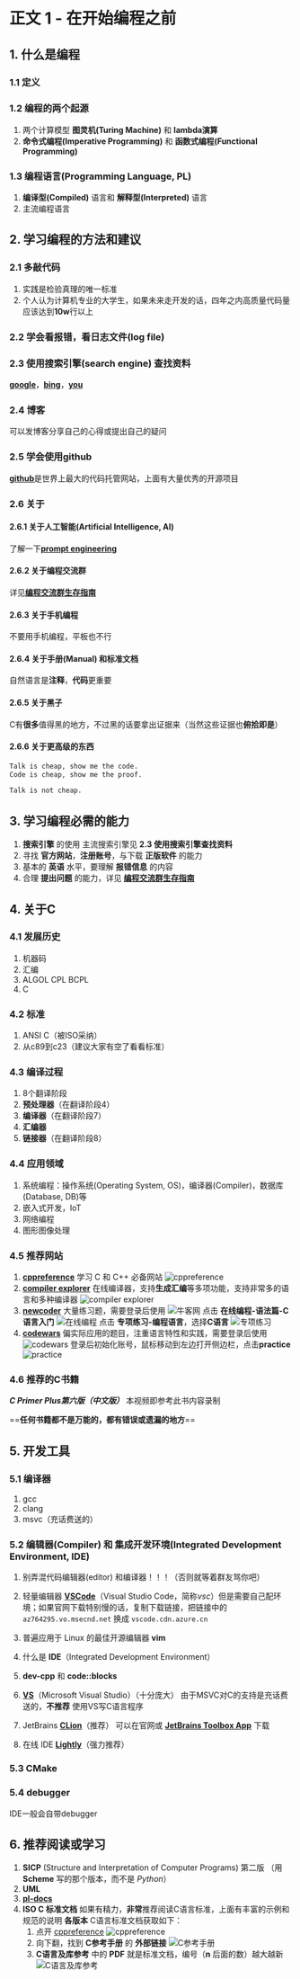 # 正文 1 - 在开始编程之前

## 1. 什么是编程

### 1.1 定义

### 1.2 编程的两个起源

1. 两个计算模型 **图灵机(Turing Machine)** 和 **lambda演算**
2. **命令式编程(Imperative Programming)** 和 **函数式编程(Functional Programming)**

### 1.3 编程语言(Programming Language, PL)

1. **编译型(Compiled)** 语言和 **解释型(Interpreted)** 语言
2. 主流编程语言

## 2. 学习编程的方法和建议

### 2.1 多敲代码

1. 实践是检验真理的唯一标准
2. 个人认为计算机专业的大学生，如果未来走开发的话，四年之内高质量代码量应该达到**10w**行以上

### 2.2 学会看报错，看日志文件(log file)

### 2.3 使用搜索引擎(search engine) 查找资料

[**google**](https://google.com/)，[**bing**](https://cn.bing.com/)，[**you**](https://you.com/)

### 2.4 博客

可以发博客分享自己的心得或提出自己的疑问

### 2.5 学会使用**github**

[**github**](https://github.com)是世界上最大的代码托管网站，上面有大量优秀的开源项目

### 2.6 关于

#### 2.6.1 关于人工智能(Artificial Intelligence, AI)

了解一下[**prompt engineering**](https://github.com/dair-ai/Prompt-Engineering-Guide)

#### 2.6.2 关于编程交流群

详见[**编程交流群生存指南**](/杂项/技术无关/1_编程交流群生存指南.md)

#### 2.6.3 关于手机编程

不要用手机编程，平板也不行

#### 2.6.4 关于手册(Manual) 和标准文档

自然语言是**注释**，**代码**更重要

#### 2.6.5 关于黑子

C有**很多**值得黑的地方，不过黑的话要拿出证据来（当然这些证据也**俯拾即是**）

#### 2.6.6 关于更高级的东西

```txt
Talk is cheap, show me the code.
Code is cheap, show me the proof.
```

```txt
Talk is not cheap.
```

## 3. 学习编程必需的能力

1. **搜索引擎** 的使用 主流搜索引擎见 **2.3 使用搜索引擎查找资料**
2. 寻找 **官方网站**，**注册账号**，与下载 **正版软件** 的能力
3. 基本的 **英语** 水平，要理解 **报错信息** 的内容
4. 合理 **提出问题** 的能力，详见 [**编程交流群生存指南**](/杂项/技术无关/1_编程交流群生存指南.md)

## 4. 关于C

### 4.1 发展历史

1. 机器码
2. 汇编
3. ALGOL CPL BCPL
4. C

### 4.2 标准

1. ANSI C（被ISO采纳）
2. 从c89到c23（建议大家有空了看看标准）

### 4.3 编译过程

1. 8个翻译阶段
2. **预处理器**（在翻译阶段4）
3. **编译器**（在翻译阶段7）
4. **汇编器**
5. **链接器**（在翻译阶段8）

### 4.4 应用领域

1. 系统编程：操作系统(Operating System, OS)，编译器(Compiler)，数据库(Database, DB)等
2. 嵌入式开发，IoT
3. 网络编程
4. 图形图像处理

### 4.5 推荐网站

1. [**cppreference**](https://zh.cppreference.com/)
   学习 C 和 C++ 必备网站
   ![cppreference](/images/语法和标准库/1_在开始编程之前/1.png)
2. [**compiler explorer**](https://godbolt.org/)
   在线编译器，支持**生成汇编**等多项功能，支持非常多的语言和多种编译器
   ![compiler explorer](/images/语法和标准库/1_在开始编程之前/2.png)
3. [**newcoder**](https://www.nowcoder.com/)
   大量练习题，需要登录后使用
   ![牛客网](/images/语法和标准库/1_在开始编程之前/3.png)
   点击 **在线编程-语法篇-C语言入门**
   ![在线编程](/images/语法和标准库/1_在开始编程之前/5.png)
   点击 **专项练习-编程语言**，选择**C语言**
   ![专项练习](/images/语法和标准库/1_在开始编程之前/4.png)
4. [**codewars**](https://www.codewars.com/)
   偏实际应用的题目，注重语言特性和实践，需要登录后使用
   ![codewars](/images/语法和标准库/1_在开始编程之前/6.png)
   登录后初始化账号，鼠标移动到左边打开侧边栏，点击**practice**
   ![practice](/images/语法和标准库/1_在开始编程之前/7.png)

### 4.6 推荐的C书籍

***C Primer Plus第六版（中文版）***
本视频即参考此书内容录制

==**任何书籍都不是万能的，都有错误或遗漏的地方**==

## 5. 开发工具

### 5.1 编译器

1. gcc
2. clang
3. msvc（充话费送的）

### 5.2 编辑器(Compiler) 和 集成开发环境(Integrated Development Environment, IDE)

1. 别弄混代码编辑器(editor) 和编译器！！！（否则就等着群友骂你吧）

2. 轻量编辑器 [**VSCode**](https://code.visualstudio.com/)（Visual Studio Code，简称*vsc*）但是需要自己配环境；如果官网下载特别慢的话，复制下载链接，把链接中的 `az764295.vo.msecnd.net` 换成 `vscode.cdn.azure.cn`

3. 普遍应用于 Linux 的最佳开源编辑器 **vim**

4. 什么是 **IDE**（Integrated Development Environment）

5. **dev-cpp** 和 **code::blocks**

6. [**VS**](https://visualstudio.microsoft.com/zh-hans/vs/)（Microsoft Visual Studio）（十分庞大）
   由于MSVC对C的支持是充话费送的，**不推荐** 使用VS写C语言程序

7. JetBrains [**CLion**](https://www.jetbrains.com/clion/)（推荐）
   可以在官网或 [**JetBrains Toolbox App**](https://www.jetbrains.com/toolbox-app/) 下载

8. 在线 IDE [**Lightly**](https://lightly.teamcode.com/)（强力推荐）

### 5.3 CMake

### 5.4 debugger

IDE一般会自带debugger

## 6. 推荐阅读或学习

1. **SICP** (Structure and Interpretation of Computer Programs) 第二版
   （用 **Scheme** 写的那个版本，而不是 *Python*）
2. **UML**
3. [**pl-docs**](https://github.com/FrankHB/pl-docs/blob/master/zh-CN)
4. **ISO C 标准文档**
   如果有精力，**非常**推荐阅读C语言标准，上面有丰富的示例和规范的说明
   **各版本** C语言标准文档获取如下：
   1. 点开 [cppreference](https://zh.cppreference.com)
      ![cppreference](/images/语法和标准库/1_在开始编程之前/8.png)
   2. 向下翻，找到 **C参考手册** 的 **外部链接**
      ![C参考手册](/images/语法和标准库/1_在开始编程之前/9.png)
   3. **C语言及库参考** 中的 **PDF** 就是标准文档，编号（**n** 后面的数）越大越新
      ![C语言及库参考](/images/语法和标准库/1_在开始编程之前/10.png)
